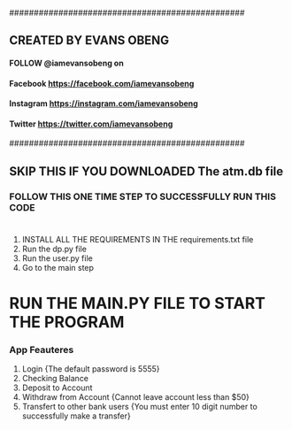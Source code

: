 ################################################
##    CREATED BY EVANS OBENG
####   FOLLOW @iamevansobeng on 
####    Facebook     https://facebook.com/iamevansobeng
####    Instagram    https://instagram.com/iamevansobeng 
####    Twitter      https://twitter.com/iamevansobeng
################################################

## SKIP THIS IF YOU DOWNLOADED The atm.db file

### FOLLOW THIS ONE TIME STEP TO SUCCESSFULLY RUN THIS CODE
#   
1. INSTALL ALL THE REQUIREMENTS IN THE requirements.txt file
2. Run the dp.py file 
3. Run the user.py file
4. Go to the main step
# 



#    RUN THE MAIN.PY FILE TO START THE PROGRAM

### App Feauteres

1.  Login {The default password is 5555}  
2.  Checking Balance
3.  Deposit to Account
4.  Withdraw from Account {Cannot leave account less than $50}
5.  Transfert to other bank users {You must enter 10 digit number to successfully make a transfer}
